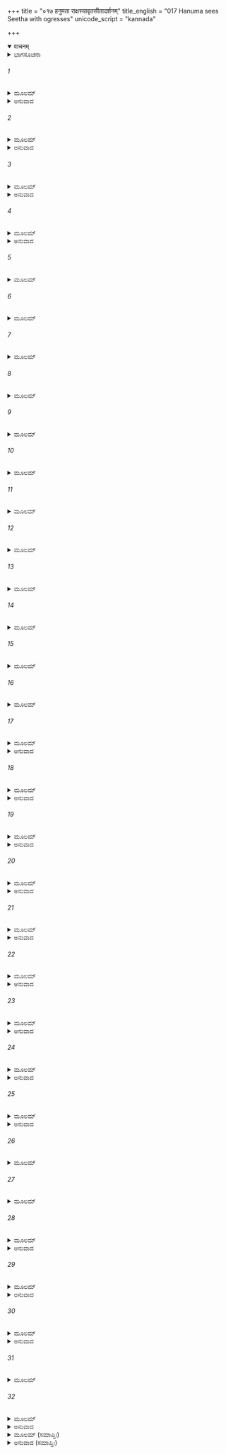 +++
title = "०१७ हनुमता राक्षस्यावृतसीतादर्शनम्"
title_english = "017 Hanuma sees Seetha with ogresses"
unicode_script = "kannada"

+++
<details open><summary>वाचनम्</summary>

<div class="audioEmbed"  caption="श्रीराम-हरिसीताराममूर्ति-घनपाठिभ्यां वचनम्" src="https://archive.org/download/Ramayana-recitation-Sriram-harisItArAmamUrti-Ghanapaati-v2/Kanda_5/Kanda_5_SK-017-Hanuma_sees_Seetha_with_ogresses.mp3"></div>
</details>



<details><summary>ಭಾಗಸೂಚನಾ</summary>

ಹನುಮಂತನು ಸೀತಾದೇವಿಯನ್ನು ನೋಡಿ ಪ್ರಸನ್ನನಾದುದು
</details>

###### 1


<details><summary>ಮೂಲಮ್</summary>

ತತಃ ಕುಮುದಷಂಡಾಭೋ ನಿರ್ಮಲೋ ನಿರ್ಮಲಂ ಸ್ವಯಮ್ ।  
ಪ್ರಜಗಾಮ ನಭಶ್ಚಂದ್ರೋ  ಹಂಸೋ ನೀಲಮಿವೋದಕಮ್ ॥
</details>

<details><summary>ಅನುವಾದ</summary>

ಆಗ ನಿರ್ಮಲವರ್ಣದ ಸರೊವರವನ್ನು ಹಂಸವು ಪ್ರವೇಶಿಸುವಂತೆ ಕನ್ನೆದಿಲೆಗಳ ಕಾಂತಿಯಂತೆ ಕಾಂತಿಯುಕ್ತನಾದ ನಿರ್ಮಲನಾದ ಚಂದ್ರನು ನಿರ್ಮಲವೂ, ನೀಲವೂ ಆದ ಪಶ್ಚಿಮಾಕಾಶಾದಲ್ಲಿ ಪ್ರವೇಶಿಸಿದನು.॥1॥
</details>

###### 2


<details><summary>ಮೂಲಮ್</summary>

ಸಾಚಿವ್ಯಮಿವ ಕುರ್ವನ್ ಸ ಪ್ರಭಯಾ ನಿರ್ಮಲಪ್ರಭಃ ।  
ಚಂದ್ರಮಾ ರಶ್ಮಿಭಿಃ ಶೀತೈಃ ಸಿಷೇವೇ ಪವನಾತ್ಮಜಮ್ ॥
</details>

<details><summary>ಅನುವಾದ</summary>

ನಿರ್ಮಲವಾದ ಪ್ರಭೆಯಿಂದ ಕೂಡಿದ್ದ ಚಂದ್ರನು ತನ್ನ ಪ್ರಭೆಯಿಂದ ಸಹಾಯವೆಸಗುತ್ತಿರುವನೋ ಎಂಬಂತೆ ಶೀತಲವಾದ ಕಿರಣಗಳಿಂದ ಹನುಮಂತನನ್ನು ಸೇವಿಸುತ್ತಿದ್ದನು.॥2॥
</details>

###### 3


<details><summary>ಮೂಲಮ್</summary>

ಸ ದದರ್ಶ ತತಃ ಸೀತಾಂ ಪೂರ್ಣಚಂದ್ರನಿಭಾನನಾಮ್ ।  
ಶೋಕಭಾರೈರಿವ ನ್ಯಸ್ತಾಂ ಭಾರೈರ್ನಾವಮಿವಾಂಭಸಿ ॥
</details>

<details><summary>ಅನುವಾದ</summary>

ಹೆಚ್ಚು ಭಾರದಿಂದ ನೀರಿನಲ್ಲಿ ಮುಳುಗಿ ಹೋಗುತ್ತಿರುವ ನಾವೆಯಂತೆ ಶೋಕಭಾರದಿಂದ ಕುಗ್ಗಿಹೋಗಿದ್ದ ಚಂದ್ರಮುಖಿಯಾದ ಸೀತಾದೇವಿಯನ್ನು ಹನುಮಂತನು ನೋಡಿದನು.॥3॥
</details>

###### 4


<details><summary>ಮೂಲಮ್</summary>

ದಿದೃಕ್ಷಮಾಣೋ ವೈದೇಹೀಂ ಹನುಮಾನ್ ಪವನಾತ್ಮಜಃ ।  
ಸ ದದರ್ಶಾವಿದೂರಸ್ಥಾ ರಾಕ್ಷಸೀರ್ಘೋರದರ್ಶನಾಃ ॥
</details>

<details><summary>ಅನುವಾದ</summary>

ವೈದೇಹಿಯನ್ನು ನೋಡಲು ಬಯಸಿದ್ದ ವಾಯುಪುತ್ರನಾದ ಹನುಮಂತನು ಅವಳ ಸಮೀಪದಲ್ಲಿಯೇ ಇದ್ದ ಭಯಂಕರವಾಗಿ ಕಾಣುತ್ತಿದ್ದ ರಾಕ್ಷಸಿಯರನ್ನು ನೋಡಿದನು.॥4॥
</details>

###### 5


<details><summary>ಮೂಲಮ್</summary>

ಏಕಾಕ್ಷೀಮೇಕಕರ್ಣಾಂ ಚ ಕರ್ಣಪ್ರಾವರಣಾಂ ತಥಾ ।  
ಅಕರ್ಣಾಂ ಶಂಕುಕರ್ಣಾಂ ಚ ಮಸ್ತಕೋಚ್ಛ್ವಾಸನಾಸಿಕಾಮ್ ॥
</details>

###### 6


<details><summary>ಮೂಲಮ್</summary>

ಅತಿಕಾಯೋತ್ತಮಾಂಗೀಂ ಚ ತನುದೀರ್ಘಶಿರೋಧರಾಮ್ ।  
ಧ್ವಸ್ತ ಕೇಶೀಂ ತಥಾಕೇಶೀಂ ಕೇಶಕಂಬಲಧಾರಿಣೀಮ್ ॥
</details>

###### 7


<details><summary>ಮೂಲಮ್</summary>

ಲಂಬಕರ್ಣಲಲಾಟಾಂ   ಚ   ಲಂಬೋದರ   ಪಯೋಧರಾಮ್ ।  
ಲಂಬೋಷ್ಠೀಂ ಚುಬುಕೋಷ್ಠೀಂ ಚ ಲಂಬಾಸ್ಯಾಂ ಲಂಬಜಾನುಕಾಮ್ ॥
</details>

###### 8


<details><summary>ಮೂಲಮ್</summary>

ಹ್ರಸ್ವಾಂ ದೀರ್ಘಾಂ ತಥಾ ಕುಬ್ಜಾಂ ವಿಕಟಾಂ ವಾಮನಾಂ ತಥಾ ।  
ಕರಾಲಾಂ ಭುಗ್ನವಕ್ತ್ರಾಂ ಚ ಪಿಂಗಾಕ್ಷೀಂ ವಿಕೃತಾನನಾಮ್ ॥
</details>

###### 9


<details><summary>ಮೂಲಮ್</summary>

ವಿಕೃತಾಃ ಪಿಂಗಲಾಃ ಕಾಲೀಃ ಕ್ರೋಧನಾಃ ಕಲಹಪ್ರಿಯಾಃ ।  
ಕಾಲಾಯಸಮಹಾಶೂಲಕೂಟಮುದ್ಗರಧಾರಿಣೀಃ ॥
</details>

###### 10


<details><summary>ಮೂಲಮ್</summary>

ವರಾಹಮೃಗಶಾರ್ದೂಲಮಹಿಷಾಜಶಿವಾಮುಖೀಃ ।  
ಗಜೋಷ್ಟ್ರಹಯಪಾದೀಶ್ಚ   ನಿಖಾತಶಿರಸೋಪರಾಃ ॥
</details>

###### 11


<details><summary>ಮೂಲಮ್</summary>

ಏಕಹಸ್ತೈಕಪಾದಾಶ್ಚ  ಖರಕರ್ಣ್ಯಶ್ವಕರ್ಣಿಕಾಃ ।  
ಗೋಕರ್ಣೀರ್ಹಸ್ತಿಕರ್ಣೀಶ್ಚ  ಹರಿಕರ್ಣೀಸ್ತಥಾ ಪರಾಃ ॥
</details>

###### 12


<details><summary>ಮೂಲಮ್</summary>

ಅನಾಸಾ  ಅತಿನಾಸಾಶ್ಚ  ತಿರ್ಯಙ್ನಾಸಾ  ವಿನಾಸಿಕಾಃ ।  
ಗಜಸಂನಿಭನಾಸಾಶ್ಚ  ಲಲಾಟೋಚ್ಛ್ವಾಸನಾಸಿಕಾಃ ॥
</details>

###### 13


<details><summary>ಮೂಲಮ್</summary>

ಹಸ್ತಿಪಾದಾ ಮಹಾಪಾದಾ ಗೋಪಾದಾಃ ಪಾದಚೂಲಿಕಾಃ ।  
ಅತಿಮಾತ್ರಶಿರೋಗ್ರೀವಾ  ಅತಿಮಾತ್ರಕುಚೋದರೀಃ ॥
</details>

###### 14


<details><summary>ಮೂಲಮ್</summary>

ಅತಿಮಾತ್ರಾಸ್ಯನೇತ್ರಾಶ್ಚ ದೀರ್ಘಜಿಹ್ವಾನಖಾಸ್ತಥಾ ।  
ಅಜಾಮುಖೀರ್ಹಸ್ತಿಮುಖೀರ್ಗೋಮುಖೀಃ ಸೂಕರೀಮುಖೀಃ ॥
</details>

###### 15


<details><summary>ಮೂಲಮ್</summary>

ಹಯೋಷ್ಟ್ರಖರವಕಾಶ್ಚ   ರಾಕ್ಷಸೀರ್ಘೋರದರ್ಶನಾಃ ।  
ಶೂಲಮುದ್ಗರಹಸ್ತಾಶ್ಚ  ಕ್ರೋಧನಾಃ  ಕಲಹಪ್ರಿಯಾಃ ॥
</details>

###### 16


<details><summary>ಮೂಲಮ್</summary>

ಕರಾಲಾ   ಧೂಮ್ರಕೇಶೀಶ್ಚ   ರಾಕ್ಷಸೀರ್ವಿಕೃತಾನನಾಃ ।  
ಪಿಬಂತೀಃ ಸತತಂ ಪಾನಂ ಸದಾ ಮಾಂಸಸುರಾಪ್ರಿಯಾಃ ॥
</details>

###### 17


<details><summary>ಮೂಲಮ್</summary>

ಮಾಂಸಶೋಣಿತದಿಗ್ಧಾಂಗೀರ್ಮಾಂಸಶೋಣಿತಭೋಜನಾಃ ।  
ತಾ ದದರ್ಶ ಕಪಿಶ್ರೇಷ್ಠೋ ರೋಮಹರ್ಷಣದರ್ಶನಾಃ ॥
</details>

<details><summary>ಅನುವಾದ</summary>

ಆ ರಾಕ್ಷಸಿಯರ ದೇಹರಚನೆಯೇ ಬಹಳ ವಿಚಿತ್ರವಾಗಿತ್ತು. ಅವರಲ್ಲಿ ಕೆಲವು ರಾಕ್ಷಸಿಯರಿಗೆ ಒಂದೇ ಕಣ್ಣು ಒಂದೇ ಕಿವಿಗಳಿದ್ದವು. ಕೆಲವರಿಗೆ ತಲೆಗಳನ್ನೇ ಮುಚ್ಚಿಕೊಂಡಿರುವಂತಹ ವಿಶಾಲವಾದ ಕಿವಿಗಳಿದ್ದವು. ಕೆಲವರಿಗೆ ಮೂಗುಗಳು ಮೇಲ್ಮುಖವಾಗಿದ್ದವು. ಕೆಲವು ರಾಕ್ಷಸಿಯರಿಗೆ ಅತಿದಪ್ಪವಾದ ತಲೆಗಳಿದ್ದವು. ಕೆಲವರಿಗೆ ತೆಳ್ಳಗಾಗಿಯೂ ಮತ್ತು ಉದ್ದವಾಗಿಯೂ ಕುತ್ತಿಗೆಗಳಿದ್ದವು. ಕೆಲವರಿಗೆ ತಲೆಗಳಲ್ಲಿ ಸ್ವಲ್ಪ ಕೂದಲುಗಳಿದ್ದು, ಕೆಲವರಿಗೆ ಕೂದಲೇ ಇರಲಿಲ್ಲ. ಕೆಲವರಿಗೆ ಉಣ್ಣೆಯಂತೆ ಕೂದಲಿದ್ದವು. ಕೆಲವರಿಗೆ ಜೋಲಾಡುತ್ತಿರುವ ಕಿವಿಗಳು ಮತ್ತು ಹಣೆಗಳಿದ್ದವು. ಕೆಲವರಿಗೆ ಜೋತುಬಿದ್ದಿರುವ ಹೊಟ್ಟೆಗಳೂ, ಸ್ತನಗಳೂ ಇದ್ದವು. ಕೆಲವರ ತುಟಿಗಳು ಜೋತುಬಿದ್ದಿದ್ದವು. ಕೆಲವರಿಗೆ ಗಲ್ಲದಲ್ಲೇ ಸೇರಿಹೋದ ತುಟಿಗಳಿದ್ದವು. ಕೆಲವರ ಮುಖಗಳು ಜೋತುಬಿದ್ದಿದ್ದುವು. ಕೆಲವರಿಗೆ ದೀರ್ಘವಾದ ಮಂಡಿಗಳಿದ್ದವು. ಕೆಲವರಿಗೆ ಸೊಂಟದ ಮೇಲು ಭಾಗವೂ ಗಿಡ್ಡಾಗಿಯೂ ಕೆಳಭಾಗವು ಉದ್ದವಾಗಿಯೂ ಇತ್ತು. ಅಲ್ಲಿ ಕೆಲವು ಗೂನುಬೆನ್ನಿನ ರಾಕ್ಷಸಿಯರಿದ್ದರು. ಸ್ಥೂಲವಾದ ಮೊಣಕಾಲುಗಳುಳ್ಳವರಿದ್ದರು. ಕುಳ್ಳಿಯರಿದ್ದರು. ಉಬ್ಬಿದ ಹಲ್ಲುಗಳುಳ್ಳವರಿದ್ದರು. ತಗ್ಗಾದ ಮುಖಗಳುಳ್ಳರಿದ್ದರು. ಕಂದು-ಹಳದಿ ಬಣ್ಣದ ಕಣ್ಣುಗಳುಳ್ಳವರಿದ್ದರು. ಕೆಲವರ ಮುಖಗಳು ವಿಕಾರವಾಗಿದ್ದವು. ಆಕಾರವೂ ವಿಕಾರವಾಗಿದ್ದಿತು. ಅಲ್ಲಿ ಪಿಂಗಲ ವರ್ಣದ, ಕೃಷ್ಣ ವರ್ಣದ ರಾಕ್ಷಸಿಯರಿದ್ದರು. ಕೋಪಿಷ್ಠೆಯರಾದ ರಾಕ್ಷಸಿಯರಿದ್ದರು. ಜಗಳಗಂಟಿಯರಿದ್ದರು. ಅವರಲ್ಲಿ ಕೆಲವರು ಕಾಲದಂಡಗಳನ್ನು, ಕೆಲವರು ಕಬ್ಬಿಣದ ಆಯುಧಗಳನ್ನು, ಕೆಲವರು ಶೂಲಾಯುಧಗಳನ್ನು, ಕೆಲವರು ಪಾಶ-ಮುದ್ಗರಗಳನ್ನು ಹಿಡಿದಿದ್ದರು. ಅವರಲ್ಲಿ ಕೆಲವರಿಗೆ ಹಂದಿ, ಸಿಂಹ, ಎಮ್ಮೆ, ಆಡು, ಗುಳ್ಳೆನರಿ, ಇವೇ ಮುಂತಾದ ಪ್ರಾಣಿಗಳ ಮುಖಗಳಿದ್ದವು. ಆನೆ, ಒಂಟೆ, ಕುದುರೆಗಳ ಕಾಲುಗಳಂತಹ ಕಾಲುಗಳನ್ನು ಕೆಲವರು ಹೊಂದಿದ್ದರು. ಕೆಲವು ರಾಕ್ಷಸಿಯರ ಕಿವಿಗಳು ಕತ್ತೆ, ಕುದುರೆ, ಹಸು, ಆನೆ, ಕಪಿ, ಇವುಗಳ ಕಿವಿಗಳಂತಿದ್ದವು. ಕೆಲವು ರಾಕ್ಷಸಿಯರಿಗೆ ನೀಳವಾದ ಮೂಗುಗಳಿದ್ದವು. ಕೆಲವರಿಗೆ ಅಡ್ಡವಾದ ಮೂಗುಗಳಿದ್ದವು. ಕೆಲವರಿಗೆ ಮೂಗೇ ಇರಲಿಲ್ಲ. ಕೆಲವರಿಗೆ ಆನೆಯ ಮೂಗು, ಕೆಲವರಿಗೆ ಹಣೆಯಲ್ಲಿ ಮೂಗಿದ್ದಿತು. ಕೆಲವು ರಾಕ್ಷಸಿಯರಿಗೆ ಆನೆಯಂತೆ ಕಾಲುಗಳಿದ್ದವು. ಕೆಲವರಿಗೆ ದೊಡ್ಡದಾದ ಹೆಜ್ಜೆಗಳಿದ್ದವು. ಕೆಲವರಿಗೆ ಹಸುವಿನಂತೆ ಪಾದಗಳಿದ್ದವು. ಕೆಲವರಿಗೆ ಕಾಲಿನಲ್ಲಿ ಶಿಖಾರೂಪವಾದ ಕೂದಲುಗಳಿದ್ದವು. ಕೆಲವರಿಗೆ ಅಳತೆಗೆ ಮೀರಿದ ತಲೆ-ಕುತ್ತಿಗೆಗಳಿದ್ದವು. ಕೆಲವರಿಗೆ ಮಿತಿಮೀರಿದ ಸ್ತನಗಳೂ, ಹೊಟ್ಟೆಗಳೂ, ಮುಖ, ನಾಸಿಕಗಳಿದ್ದವು. ಕೆಲವರಿಗೆ ಉದ್ದವಾದ ನಾಲಿಗೆಗಳು, ನೀಳವಾದ ಮುಖಗಳಿದ್ದವು. ಕೆಲವರು ಆಡು, ಆನೆ, ಹಸು, ಹಂದಿ, ಕುದುರೆ, ಒಂಟೆ, ಕತ್ತೆ, ಇವೇ ಮುಂತಾದ ಪ್ರಾಣಿಗಳ ಮುಖಗಳನ್ನು ಹೊಂದಿದ್ದರು. ಕೆಲವರು ಶೂಲ-ಮುದ್ಗರಗಳನ್ನು ಹಿಡಿದಿದ್ದರು. ಕೆಲವರು ಮಹಾ ಕೋಪಿಷ್ಠೆಯರಾಗಿದ್ದರು. ಜಗಳಗಂಟಿಗಳಾಗಿದ್ದರು. ಕೆಲವರು ಕರಾಲವಾದ ಮತ್ತು ಧೂಮ್ರ ವರ್ಣದ ಕೇಶವುಳ್ಳವರಾಗಿದ್ದರು. ಅವರೆಲ್ಲರೂ ಸದಾ ಮಧುಪಾನ ಮಾಡುತ್ತಿದ್ದರು. ಅವರಿಗೆ ಮಾಂಸವನ್ನು ತಿನ್ನುವುದರಲ್ಲಿ, ಸುರಾಪಾನದಲ್ಲಿ ವಿಶೇಷವಾದ ಆಸಕ್ತಿಯಿದ್ದಿತು. ಈ ಕಾರಣದಿಂದ ಅವರ ಶರೀರಗಳು ರಕ್ತ-ಮಾಂಸಗಳಿಂದ ನೆನೆದುಹೋಗಿದ್ದವು. ಅವರು ವಿಕಾರವಾದ ಮುಖಗಳನ್ನು ಹೊಂದಿ ಭಯಂಕರವಾಗಿ ಕಾಣುತ್ತಿದ್ದರು. ನೋಡುವವರಿಗೆ ರೊಮಾಂಚನವನ್ನುಂಟುಮಾಡುತ್ತಿದ್ದರು. ಅಂತಹ ಅನೇಕ ರಾಕ್ಷಸಿಯರು ಶಿಂಶುಪಾ ವೃಕ್ಷವನ್ನು ಸುತ್ತುವರಿದು ಕುಳಿತಿರುವುದನ್ನು ಕಪಿಶ್ರೇಷ್ಠನಾದ ಹನುಮಂತನು ನೋಡಿದನು.॥5-17॥
</details>

###### 18


<details><summary>ಮೂಲಮ್</summary>

ಸ್ಕಂದವಂತಮುಪಾಸೀನಾಃ ಪರಿವಾರ್ಯ ವನಸ್ಪತಿಮ್ ।  
ತಸ್ಯಾಧಸ್ತಾಚ್ಚ ತಾಂ ದೇವೀಂ ರಾಜಪುತ್ರೀಮನಿಂದಿತಾಮ್ ॥
</details>

<details><summary>ಅನುವಾದ</summary>

ಆ ರಾಕ್ಷಸಸ್ತ್ರೀಯರು ದೊಡ್ಡರೆಂಬೆಗಳುಳ್ಳ ವೃಕ್ಷದ ಸುತ್ತಲೂ ಕುಳಿತುಕೊಂಡಿದ್ದರು. ಆ ಮರದ ಕೆಳಗೆ ಕುಳಿತಿರುವ ಪೂಜ್ಯಳಾದ ಜನಕರಾಜನ ಸುತೆಯಾದ ಜಾನಕಿಯನ್ನು ಹನುಮಂತನು ನೋಡಿದನು.॥18॥
</details>

###### 19


<details><summary>ಮೂಲಮ್</summary>

ಲಕ್ಷಯಾಮಾಸ ಲಕ್ಷ್ಮೀವಾನ್ ಹನುಮಾನ್ ಜನಕಾತ್ಮಜಾಮ್ ।  
ನಿಷ್ಪ್ರಭಾಂ ಶೋಕಸಂತಪ್ತಾಂ ಮಲಸಂಕುಲಮೂರ್ಧಜಾಮ್ ॥
</details>

<details><summary>ಅನುವಾದ</summary>

ಆ ಜಾನಕಿಯನ್ನು ದರ್ಶಿಸಿದ ಮಾರುತಿಯು ಮಹದಾನಂದಭರಿತನಾಗಿ ದಿವ್ಯತೇಜದಿಂದ ವಿರಾಜಮಾನನಾದನು. ಶೋಕಸಂತಪ್ತಳಾದ ಆಕೆಯು ಕಾಂತಿಹೀನಳಾಗಿದ್ದು, ಮಲಿನವಾದ ತಲೆಗೂದಲುಗಳಿಂದ ಕೂಡಿದ್ದಳು.॥19॥
</details>

###### 20


<details><summary>ಮೂಲಮ್</summary>

ಕ್ಷೀಣಪುಣ್ಯಾಂ ಚ್ಯುತಾಂ ಭೂಮೌ ತಾರಾಂ ನಿಪತಿತಾಮಿವ ।  
ಚಾರಿತ್ರ್ಯವ್ಯಪದೇಶಾಢ್ಯಾಂ ಭರ್ತೃದರ್ಶನದುರ್ಗತಾಮ್ ॥
</details>

<details><summary>ಅನುವಾದ</summary>

ಆ ಸಮಯದಲ್ಲಿ ಸೀತಾದೇವಿಯು-ಪುಣ್ಯ ಕ್ಷೀಣಿಸಿದಾಗ ಧರೆಗೆ ಉರುಳಿದ ನಕ್ಷತ್ರದಂತೆ ಕಾಣುತ್ತಿದ್ದಳು. ಪತಿವ್ರತಾ ಧರ್ಮವನ್ನು ಪಾಲಿಸುತ್ತಿರುವ ಉತ್ತಮ ಶೀಲಸಂಪನ್ನೆಯಾಗಿದ್ದರೂ ಪತಿದರ್ಶನ ಭಾಗ್ಯವಿಲ್ಲದೇ ಆಕೆಯು ಬಹಳವಾಗಿ ಕಂಗೆಟ್ಟಿದ್ದಳು.॥20॥
</details>

###### 21


<details><summary>ಮೂಲಮ್</summary>

ಭೂಷಣೈರುತ್ತಮೈರ್ಹೀನಾಂ ಭರ್ತೃವಾತ್ಸಲ್ಯಭೂಷಣಾಮ್ ।  
ರಾಕ್ಷಸಾಧಿಪಸಂರುದ್ಧಾಂ  ಬಂಧುಭಿಶ್ಚ  ವಿನಾಕೃತಾಮ್ ॥
</details>

<details><summary>ಅನುವಾದ</summary>

ಅವಳು ಉತ್ತಮವಾದ ಆಭರಣಗಳನ್ನು ತೊಟ್ಟಿರಲಿಲ್ಲ. ಆದರೂ ಪತಿಪ್ರೇಮವೆಂಬ ಆಭರಣದಿಂದ ಅಲಂಕೃತಳಾಗಿದ್ದಳು. ರಾಕ್ಷಸಾಧಿಪನಾದ ರಾವಣನು ಅವಳನ್ನಿಲ್ಲಿ ಬಂಧಿಸಿಟ್ಟಿದ್ದನು. ಅಲ್ಲಿ ಅವಳಿಗೆ ಬಂಧುಗಳು ಯಾರು ಸನಿಹದಲ್ಲಿ ಇರಲಿಲ್ಲ.॥21॥
</details>

###### 22


<details><summary>ಮೂಲಮ್</summary>

ವಿಯೂಥಾಂ ಸಿಂಹಸಂರುದ್ಧಾಂ ಬದ್ಧಾಂ  ಗಜವಧೂಮಿವ ।  
ಚಂದ್ರರೇಖಾಂ ಪಯೋದಾಂತೇ ಶಾರದಾಭ್ರೈರಿವಾವೃತಾಮ್ ॥
</details>

<details><summary>ಅನುವಾದ</summary>

ಆನೆಗಳ ಸಮೂಹದಿಂದ ಬೇರ್ಪಟ್ಟು ಸಿಂಹದಿಂದ ತಡೆಯಲ್ಪಟ್ಟ ಹೆಣ್ಣಾನೆಯಂತೆ ಭಯಭೀತಳಾಗಿದ್ದಳು. ಶರತ್ಕಾಲದಲ್ಲಿ ಮೋಡಗಳಿಂದ ಆವೃತನಾದ ಬಿದಿಗೆಯ ಚಂದ್ರರೇಖೆಯಂತೆ ಕಾಣುತ್ತಿದ್ದಳು.॥22॥
</details>

###### 23


<details><summary>ಮೂಲಮ್</summary>

ಕ್ಲಿಷ್ಟರೂಪಾಮಸಂಸ್ಪರ್ಶಾದಯುಕ್ತಾಮಿವ ವಲ್ಲಕೀಮ್ ।  
ಸೀತಾಂ ಭರ್ತೃವಶೇ ಯುಕ್ತಾಮಯುಕ್ತಾಂ ರಾಕ್ಷಸೀವಶೇ ॥
</details>

<details><summary>ಅನುವಾದ</summary>

ಅಭ್ಯಂಜನಾದಿ ಸಂಸ್ಕಾರಗಳಿಲ್ಲದೆ ಅವಳ ಶರೀರವು ಮಲಿನವಾಗಿದ್ದಿತು. ಅವಳು ವಾದಕನಿಲ್ಲದ ವೀಣೆಯಂತಿದ್ದಳು. ಪತಿಯಾದ ಶ್ರೀರಾಮನ ವಶದಲ್ಲಿರಬೇಕಾದ ಸೀತೆಯು ಇಂದು ರಾಕ್ಷಸಿಯರ ಮಧ್ಯದಲ್ಲಿರುವುದು ಯೋಗ್ಯವಾಗಿ ಕಾಣುವುದಿಲ್ಲ. ॥23॥
</details>

###### 24


<details><summary>ಮೂಲಮ್</summary>

ಅಶೋಕವನಿಕಾಮಧ್ಯೇ ಶೋಕಸಾಗರಮಾಪ್ಲುತಾಮ್ ।  
ತಾಭಿಃ ಪರಿವೃತಾಂ ತತ್ರ ಸಗ್ರಹಾಮಿವ ರೋಹಿಣೀಮ್ ॥
</details>

<details><summary>ಅನುವಾದ</summary>

ಅಶೋಕವನದ ಮಧ್ಯದಲ್ಲಿದ್ದರೂ ಇವಳು ಶೋಕಸಾಗರದಲ್ಲಿ ಮುಳುಗಿದ್ದಾಳೆ. ಕ್ರೂರ ಗ್ರಹಗಳಿಂದ ಪೀಡಿತವಾದ ರೋಹಿಣೀ ನಕ್ಷತ್ರದಂತೆ ಕ್ರೂರ ರಾಕ್ಷಸಿಯರಿಂದ ಪರಿವೃತಳಾಗಿದ್ದಾಳೆ.॥24॥
</details>

###### 25


<details><summary>ಮೂಲಮ್</summary>

ದದರ್ಶ ಹನುಮಾನ್ ದೇವೀಂ ಲತಾಮಕುಸುಮಾಮಿವ ।  
ಸಾ ಮಲೇನ ಚ ದಿಗ್ಧಾಂಗೀ ವಪುಷಾ ಚಾಪ್ಯಲಂಕೃತಾ ॥
</details>

<details><summary>ಅನುವಾದ</summary>

ಅವಳು ಕುಸುಮಗಳಿಲ್ಲದ ಲತೆಯಂತೆ ನಿಸ್ತೇಜವಾಗಿದ್ದಳು. ಅಂಗಾಂಗಳು ಧೂಳಿನಿಂದ ಆವರಿಸಲ್ಪಟ್ಟಿದ್ದವು. ಅಲಂಕಾರಗಳಿಲ್ಲದಿದ್ದರೂ ಶರೀರದಿಂದ ದಿವ್ಯಕಾಂತಿಯು ಹೊರಸೂಸುತ್ತಿದ್ದಿತು. ಕೆಸರಿನಿಂದ ಬಳಿಯಲ್ಪಟ್ಟ ಕಮಲದ ಬಳ್ಳಿಯಂತೆ ಅಪ್ರಕಾಶಳಾಗಿಯೂ ಇದ್ದ ಸೀತಾದೇವಿಯನ್ನು ಹನುಮಂತನು ನೋಡಿದನು.॥25॥
</details>

###### 26


<details><summary>ಮೂಲಮ್</summary>

ಮೃಣಾಲೀ ಪಂಕದಿಗ್ಧೇವ ವಿಭಾತಿ ನ ವಿಭಾತಿ ಚ ।  
ಮಲಿನೇನ ಚ ವಸ್ತ್ರೇಣ ಪರಿಕ್ಲಿಷ್ಟೇನ ಭಾಮಿನೀಮ್ ॥
</details>

###### 27


<details><summary>ಮೂಲಮ್</summary>

ಸಂವೃತಾಂ ಮೃಗಶಾವಾಕ್ಷೀಂ ದದರ್ಶ ಹನುಮಾನ್ ಕಪಿಃ ।  
ತಾಂ ದೇವೀಂ ದೀನವದನಾಮದೀನಾಂ ಭರ್ತೃತೇಜಸಾ ॥
</details>

###### 28


<details><summary>ಮೂಲಮ್</summary>

ರಕ್ಷಿತಾಂ ಸ್ವೇನ  ಶೀಲೇನ ಸೀತಾಮಸಿತಲೋಚನಾಮ್ ।  
ತಾಂ ದೃಷ್ಟ್ವಾ ಹನುಮಾನ್ ಸೀತಾಂ ಮೃಗಶಾವನಿಭೇಕ್ಷಣಾಮ್ ॥
</details>

<details><summary>ಅನುವಾದ</summary>

ಹೆಚ್ಚು ದಿನಗಳು ಉಪಯೋಗಿಸಿದ್ದ ಕಾರಣ ಉಟ್ಟಿದ್ದ ವಸನವು ಮಲಿನವಾಗಿತ್ತು. ಜಿಂಕೆಯ ಮರಿಯ ಕಣ್ಣುಗಳಂತೆ ಚಂಚಲವಾದ ಕಣ್ಣುಗಳಿಂದ ಶೋಭಿಸುತ್ತಿದ್ದ ಜಾನಕಿಯನ್ನು ವಾನರೋತ್ತಮನು ನೋಡಿದನು. ಒಮ್ಮೆ ಅವಳ ಮುಖದಲ್ಲಿ ದೈನ್ಯಭಾವವು ಮೂಡಿದರೆ, ಮತ್ತೊಮ್ಮೆ ಶ್ರೀರಾಮನ ತೇಜಸ್ಸನ್ನು ಸ್ಮರಿಸಿ ದೊಡನೆಯೇ ಆ ದೈನ್ಯಭಾವವು ಅಳಿಸಿಹೋಗುತ್ತಿತ್ತು. ಶೀಲವನ್ನು ಅತ್ಯಂತ ಜಾಗರೂಕತೆಯಿಂದ ರಕ್ಷಿಸಿಕೊಳ್ಳುತ್ತಿದ್ದ, ಕಪ್ಪಾದ ಕಣ್ಣುಗಳುಳ್ಳ ಜಾನಕಿಯು ಜಿಂಕೆಯ ಕಣ್ಣುಗಳಂತೆ ಚಂಚಲವಾದ ಕಣ್ಣುಗಳಿಂದ ಭಯಗೊಂಡ ಹುಲ್ಲೆಯಂತೆ ಅತ್ತಲಿತ್ತ ನೋಡುತ್ತಿದ್ದಳು.॥26-28॥
</details>

###### 29


<details><summary>ಮೂಲಮ್</summary>

ಮೃಗಕನ್ಯಾಮಿವ ತ್ರಸ್ತಾಂ ವೀಕ್ಷಮಾಣಾಂ ಸಮಂತತಃ ।  
ದಹಂತೀಮಿವ ನಿಃಶ್ವಾಸೈರ್ವೃಕ್ಷಾನ್ ಪಲ್ಲವಧಾರಿಣಃ ॥
</details>

<details><summary>ಅನುವಾದ</summary>

ಚಿಗುರೊಡೆದ ವೃಕ್ಷಗಳನ್ನು ತನ್ನ ಬಿಸಿ-ಬಿಸಿಯಾದ ನಿಟ್ಟುಸಿರಿನಿಂದ ಸುಟ್ಟುಬಿಡುವಳೋ ಎಂಬಂತೆ ಕಾಣುತ್ತಿದ್ದಳು. ಅವಳು ಶೋಕ ಸಮೂಹವೇ ಮೂರ್ತಿಮತ್ತಾಗಿ ಬಂದಿರುವುದೋ ಎಂಬಂತೆ ಕಾಣುತ್ತಿದ್ದಳು.॥29॥
</details>

###### 30


<details><summary>ಮೂಲಮ್</summary>

ಸಂಘಾತಮಿವ ಶೋಕಾನಾಂ ದುಃಖಸ್ಯೋರ್ಮಿಮಿವೋತ್ಥಿತಾಮ್ ।  
ತಾಂ ಕ್ಷಮಾಂ ಸುವಿಭಕ್ತಾಂಗೀಂ ವಿನಾಭರಣಶೋಭಿನೀಮ್ ।ಪ್ರಹರ್ಷಮತುಲಂ ಲೇಭೇ ಮಾರುತಿಃ ಪ್ರೇಕ್ಷ್ಯ ಮೈಥಿಲೀಮ್ ॥
</details>

<details><summary>ಅನುವಾದ</summary>

ದುಃಖವೆಂಬ ಸಾಗರದಲ್ಲಿ ಮೇಲುಕ್ಕಿಬರುವ ಅಲೆಯೋಪಾದಿಯಲ್ಲಿ ಕಾಣುತ್ತಿದ್ದಳು. ಚೆನ್ನಾದ ಅವಯವ ಸೌಷ್ಠವತೆಯಿಂದ ಆಭರಣಗಳಿಲ್ಲದಿದ್ದರೂ ಶೋಭಿಸುತ್ತಿರುವ ಕ್ಷಮಾಮೂರ್ತಿಯಾದ ಆ ಸೀತಾಮಾತೆಯನ್ನು ನೋಡಿ ಮಾರುತಿಯು ಹೆಚ್ಚಿನ ಆನಂದತುಂದಿಲನಾದನು.॥30॥
</details>

###### 31


<details><summary>ಮೂಲಮ್</summary>

ಹರ್ಷಜಾನಿ ಚ ಸೋಶ್ರೂಣಿ ತಾಂ ದೃಷ್ಟ್ವಾ ಮದಿರೇಕ್ಷಣಾಮ್ ।  
ಮುಮೋಚ ಹನುಮಾಂಸ್ತತ್ರ ನಮಶ್ಚಕ್ರೇ ಚ ರಾಘವಮ್ ॥
</details>

###### 32


<details><summary>ಮೂಲಮ್</summary>

ನಮಸ್ಕೃತ್ವಾ ಚ ರಾಮಾಯ ಲಕ್ಷ್ಮಣಾಯ ಚ ವೀರ್ಯವಾನ್ ।  
ಸೀತಾದರ್ಶನಸಂಹೃಷ್ಟೋ ಹನುಮಾನ್ ಸಂವೃತೋಭವತ್ ॥
</details>

<details><summary>ಅನುವಾದ</summary>

ಅಂದವಾದ ಕಣ್ಣುಗಳುಳ್ಳ ಆ ಸೀತಾದೇವಿಯನ್ನು ನೋಡಿದಾಗಲೇ ಹನುಮಂತನ ನೇತ್ರಗಳಿಂದ ಆನಂದಾಶ್ರುಗಳು ಹರಿದವು. ಬಳಿಕ ಮಹಾಪರಾಕ್ರಮಿಯಾದ ಆಂಜನೇಯನು ಮನಸ್ಸಿನಲ್ಲೇ ರಾಘವನಿಗೂ, ಲಕ್ಷ್ಮಣನಿಗೂ ನಮಸ್ಕರಿಸಿ ಸೀತಾದರ್ಶನದಿಂದ ಸಂಹೃಷ್ಟನಾಗಿ ಆ ಶಿಂಶುಪಾ ವೃಕ್ಷದಲ್ಲೇ ಉಡುಗಿದನು.॥31-32॥
</details>

<details><summary>ಮೂಲಮ್ (ಸಮಾಪ್ತಿಃ)</summary>

ಇತ್ಯಾರ್ಷೇ ಶ್ರೀಮದ್ರಾಮಾಯಣೇ ವಾಲ್ಮೀಕೀಯೇ ಆದಿಕಾವ್ಯೇ ಸುಂದರಕಾಂಡೇ ಸಪ್ತದಶಃ ಸರ್ಗಃ ॥ 17 ॥
</details>

<details><summary>ಅನುವಾದ (ಸಮಾಪ್ತಿಃ)</summary>

ಮಹರ್ಷಿವಾಲ್ಮೀಕಿ ವಿರಚಿತ ಆದಿಕಾವ್ಯವಾದ ಶ್ರೀಮದ್ರಾಮಾಯಣದ ಸುಂದರಕಾಂಡದಲ್ಲಿ ಹದಿನೇಳನೆಯ ಸರ್ಗವು ಮುಗಿಯಿತು.
</details>
